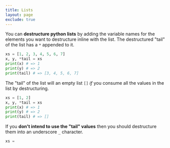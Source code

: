 ```yaml
---
title: Lists
layout: page
exclude: true
---
```


You can **destructure python lists** by adding the variable names for the elements you want to destructure inline with the list. The destructured "tail" of the list has a `*` appended to it.
```python
xs = [1, 2, 3, 4, 5, 6, 7]
x, y, *tail = xs
print(x) # => 1
print(y) # => 2
print(tail) # => [3, 4, 5, 6, 7]
```

The "tail" of the list will an empty list `[]` *if* you consume all the values in the list by destructuring.
```python
xs = [1, 2]
x, y, *tail = xs
print(x) # => 1
print(y) # => 2
print(tail) # => []
```

If you **don't intend to use the "tail" values** then you should destructure them into an underscore `_` character.
```python
xs =
```
<!--stackedit_data:
eyJoaXN0b3J5IjpbMjA3ODM3MDE5NV19
-->